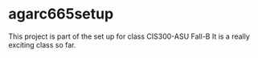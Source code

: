 # agarc665setup
This project is part of the set up for class CIS300-ASU Fall-B
It is a really exciting class so far. 
